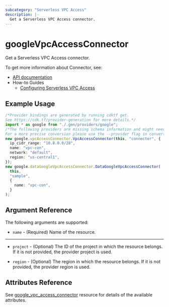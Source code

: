 ```yaml
---
subcategory: "Serverless VPC Access"
description: |-
  Get a Serverless VPC Access connector.
---
```


# googleVpcAccessConnector

Get a Serverless VPC Access connector.

To get more information about Connector, see:

* [API documentation](https://cloud.google.com/vpc/docs/reference/vpcaccess/rest/v1/projects.locations.connectors)
* How-to Guides
  * [Configuring Serverless VPC Access](https://cloud.google.com/vpc/docs/configure-serverless-vpc-access)

## Example Usage

```typescript
/*Provider bindings are generated by running cdktf get.
See https://cdk.tf/provider-generation for more details.*/
import * as google from "./.gen/providers/google";
/*The following providers are missing schema information and might need manual adjustments to synthesize correctly: google.
For a more precise conversion please use the --provider flag in convert.*/
new google.vpcAccessConnector.VpcAccessConnector(this, "connector", {
  ip_cidr_range: "10.8.0.0/28",
  name: "vpc-con",
  network: "default",
  region: "us-central1",
});
new google.dataGoogleVpcAccessConnector.DataGoogleVpcAccessConnector(
  this,
  "sample",
  {
    name: "vpc-con",
  }
);

```

## Argument Reference

The following arguments are supported:

* `name` - (Required) Name of the resource.

***

*   `project` - (Optional) The ID of the project in which the resource belongs. If it
    is not provided, the provider project is used.

*   `region` - (Optional) The region in which the resource belongs. If it
    is not provided, the provider region is used.

## Attributes Reference

See [google\_vpc\_access\_connector](https://registry.terraform.io/providers/hashicorp/google/latest/docs/resources/vpc_access_connector) resource for details of the available attributes.
